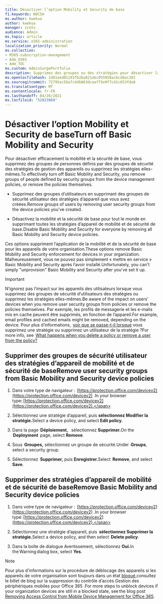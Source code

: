 ```yaml
---
title: Désactiver l’option Mobility et Security de base
f1.keywords: NOCSH
ms.author: kwekua
author: kwekua
manager: scotv
audience: Admin
ms.topic: article
ms.service: o365-administration
localization_priority: Normal
ms.collection:
- M365-subscription-management
- Adm_O365
- Adm_TOC
ms.custom: AdminSurgePortfolio
description: Supprimez des groupes ou des stratégies pour désactiver la mobilité et la sécurité de base.
ms.openlocfilehash: 1d81aed01193fb2ba821ebc055958ac6cd8ac382
ms.sourcegitcommit: 72795ec56a7c4db863dcaaff5e9f7c41c653fda8
ms.translationtype: MT
ms.contentlocale: fr-FR
ms.lasthandoff: 04/26/2021
ms.locfileid: "52023868"
---
```

# <a name="turn-off-basic-mobility-and-security"></a><span data-ttu-id="3d5c4-103">Désactiver l’option Mobility et Security de base</span><span class="sxs-lookup"><span data-stu-id="3d5c4-103">Turn off Basic Mobility and Security</span></span>

<span data-ttu-id="3d5c4-104">Pour désactiver efficacement la mobilité et la sécurité de base, vous supprimez des groupes de personnes définis par des groupes de sécurité des stratégies de gestion des appareils ou supprimez les stratégies elles-mêmes.</span><span class="sxs-lookup"><span data-stu-id="3d5c4-104">To effectively turn off Basic Mobility and Security, you remove groups of people defined by security groups from the device management policies, or remove the policies themselves.</span></span>

- <span data-ttu-id="3d5c4-105">Supprimez des groupes d’utilisateurs en supprimant des groupes de sécurité utilisateur des stratégies d’appareil que vous avez créées.</span><span class="sxs-lookup"><span data-stu-id="3d5c4-105">Remove groups of users by removing user security groups from the device policies you've created.</span></span>

- <span data-ttu-id="3d5c4-106">Désactivez la mobilité et la sécurité de base pour tout le monde en supprimant toutes les stratégies d’appareil de mobilité et de sécurité de base.</span><span class="sxs-lookup"><span data-stu-id="3d5c4-106">Disable Basic Mobility and Security for everyone by removing all Basic Mobility and Security device policies.</span></span>

<span data-ttu-id="3d5c4-107">Ces options suppriment l’application de la mobilité et de la sécurité de base pour les appareils de votre organisation.</span><span class="sxs-lookup"><span data-stu-id="3d5c4-107">These options remove Basic Mobility and Security enforcement for devices in your organization.</span></span> <span data-ttu-id="3d5c4-108">Malheureusement, vous ne pouvez pas simplement « mettre en service » Basic Mobility and Security après l’avoir installé.</span><span class="sxs-lookup"><span data-stu-id="3d5c4-108">Unfortunately, you can't simply "unprovision" Basic Mobility and Security after you've set it up.</span></span> 

>[!IMPORTANT]
><span data-ttu-id="3d5c4-109">N’ignorez pas l’impact sur les appareils des utilisateurs lorsque vous supprimez des groupes de sécurité d’utilisateurs des stratégies ou supprimez les stratégies elles-mêmes.</span><span class="sxs-lookup"><span data-stu-id="3d5c4-109">Be aware of the impact on users' devices when you remove user security groups from policies or remove the policies themselves.</span></span> <span data-ttu-id="3d5c4-110">Par exemple, les profils de messagerie et les e-mails mis en cache peuvent être supprimés, en fonction de l’appareil.</span><span class="sxs-lookup"><span data-stu-id="3d5c4-110">For example, email profiles and cached emails might be removed, depending on the device.</span></span> <span data-ttu-id="3d5c4-111">Pour plus d’informations,  [voir que se passe-t-il lorsque](../../admin/basic-mobility-security/create-device-security-policies.md) vous supprimez une stratégie ou supprimez un utilisateur de la stratégie ?</span><span class="sxs-lookup"><span data-stu-id="3d5c4-111">For more info, see  [What happens when you delete a policy or remove a user from the policy?](../../admin/basic-mobility-security/create-device-security-policies.md)</span></span>

## <a name="remove-user-security-groups-from-basic-mobility-and-security-device-policies"></a><span data-ttu-id="3d5c4-112">Supprimer des groupes de sécurité utilisateur des stratégies d’appareil de mobilité et de sécurité de base</span><span class="sxs-lookup"><span data-stu-id="3d5c4-112">Remove user security groups from Basic Mobility and Security device policies</span></span>

1. <span data-ttu-id="3d5c4-113">Dans votre type de navigateur :  [https://protection.office.com/devicev2](https://protection.office.com/devicev2) .</span><span class="sxs-lookup"><span data-stu-id="3d5c4-113">In your browser type: [https://protection.office.com/devicev2](https://protection.office.com/devicev2).</span></span>

2. <span data-ttu-id="3d5c4-114">Sélectionnez une stratégie d’appareil, puis **sélectionnez Modifier la stratégie.**</span><span class="sxs-lookup"><span data-stu-id="3d5c4-114">Select a device policy, and select **Edit policy**.</span></span> 

3. <span data-ttu-id="3d5c4-115">Dans la page  **Déploiement,**   sélectionnez **Supprimer.**</span><span class="sxs-lookup"><span data-stu-id="3d5c4-115">On the  **Deployment**  page, select **Remove**.</span></span>

4. <span data-ttu-id="3d5c4-116">Sous  **Groupes,** sélectionnez un groupe de sécurité.</span><span class="sxs-lookup"><span data-stu-id="3d5c4-116">Under  **Groups**, select a security group.</span></span>

5. <span data-ttu-id="3d5c4-117">Sélectionnez  **Supprimer,** puis **Enregistrer.**</span><span class="sxs-lookup"><span data-stu-id="3d5c4-117">Select  **Remove**, and select **Save**.</span></span>

## <a name="remove-basic-mobility-and-security-device-policies"></a><span data-ttu-id="3d5c4-118">Supprimer des stratégies d’appareil de mobilité et de sécurité de base</span><span class="sxs-lookup"><span data-stu-id="3d5c4-118">Remove Basic Mobility and Security device policies</span></span>

1.  <span data-ttu-id="3d5c4-119">Dans votre type de navigateur :  [https://protection.office.com/devicev2](https://protection.office.com/devicev2) .</span><span class="sxs-lookup"><span data-stu-id="3d5c4-119">In your browser type: [https://protection.office.com/devicev2](https://protection.office.com/devicev2).</span></span> 

2.  <span data-ttu-id="3d5c4-120">Sélectionnez une stratégie d’appareil, puis  **sélectionnez Supprimer la stratégie.**</span><span class="sxs-lookup"><span data-stu-id="3d5c4-120">Select a device policy, and then select  **Delete policy**.</span></span>
    
3.  <span data-ttu-id="3d5c4-121">Dans la boîte de dialogue Avertissement, sélectionnez **Oui.**</span><span class="sxs-lookup"><span data-stu-id="3d5c4-121">In the Warning dialog box, select **Yes**.</span></span>

>[!NOTE]
><span data-ttu-id="3d5c4-122">Pour plus d’informations sur la procédure de déblocage des appareils si les appareils de votre organisation sont toujours dans un état [bloqué,](https://techcommunity.microsoft.com/t5/Intune-Customer-Success/Removing-Access-Control-from-Mobile-Device-Management-for-Office/ba-p/279934)consultez le billet de blog sur la suppression du contrôle d’accès Gestion des périphériques mobiles pour Office 365 .</span><span class="sxs-lookup"><span data-stu-id="3d5c4-122">For more steps to unblock devices if your organization devices are still in a blocked state,  see the blog post [Removing Access Control from Mobile Device Management for Office 365](https://techcommunity.microsoft.com/t5/Intune-Customer-Success/Removing-Access-Control-from-Mobile-Device-Management-for-Office/ba-p/279934).</span></span>
